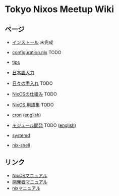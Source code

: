 # Tokyo Nixos Meetup Wiki

## ページ

* [インストール](pages/install.md) 未完成
* [configuration.nix](pages/configuration.nix.md) TODO
* [tips](pages/tips.md)
* [日本語入力](pages/japanese-input.md)
* [日々の手入れ](pages/using-nixos.md) TODO
* [NixOSの仕組み](pages/internals.md) TODO
* [NixOS 用語集](pages/terminology.md) TODO

* [cron](pages/cron.md) ([english](pages/cron.en.md))
* [モジュール開発](pages/module-dev.md) TODO ([english](pages/module-dev.en.md))
* [systemd](pages/systemd.md)
* [nix-shell](pages/nix-shell)

## リンク

* [NixOSマニュアル](https://nixos.org/nixos/manual/)
* [開発者マニュアル](https://nixos.org/nixpkgs/manual/)
* [nixマニュアル](http://nixos.org/nix/manual/)
